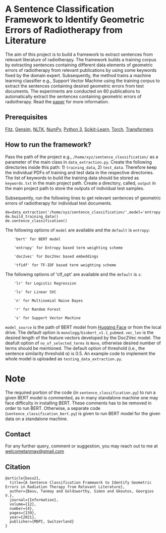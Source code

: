 # A Sentence Classification Framework to Identify Geometric Errors of Radiotherapy from Literature
The aim of this project is to build a framework to extract sentences from relevant literature of radiotherapy. The framework builds a training corpus by extracting sentences containing different data elements of geometric errors of radiotherapy from relevant publications by using some keywords fixed by the domain expert. Subsequently, the method trains a machine learning classifier e.g., Support Vector Machine using the training corpus to extract the sentences containing desired geometric errors from test documents. The experiments are conducted on 60 publications to automatically extract the sentences containing geometric errors of radiotherapy.  Read the [paper](https://www.mdpi.com/2078-2489/12/4/139/htm) for more information.

## Prerequisites
[Fitz](https://pypi.org/project/fitz/), [Gensim](https://github.com/RaRe-Technologies/gensim), [NLTK](https://www.nltk.org/install.html), [NumPy](https://numpy.org/install/), [Python 3](https://www.python.org/downloads/), [Scikit-Learn](https://scikit-learn.org/0.16/install.html), [Torch](https://pypi.org/project/torch/), [Transformers](https://pypi.org/project/transformers/)

## How to run the framework?

Pass the path of the project e.g., `/home/xyz/sentence_classification/` as a parameter of the main class in `data_extraction.py`. Create the following directories inside this path: 1) `training_data`, 2) `test_data`. Therefore keep the individual PDFs of training and test data in the respective directories. The list of keywords to build the training data should be stored as `keywords.txt` in the main project path. Create a directory, called, `output` in the main project path to store the outputs of individual test samples. 

Subsequently, run the following lines to get relevant sentences of geometric errors of radiotherapy for individual test documents. 

```
de=data_extraction('/home/xyz/sentence_classification/',model='entropy',clf_opt='s',no_of_selected_terms=1500,threshold=0.5)  
de.build_training_data()       
de.sentence_classification()
```

The following options of `model` are available and the `default` is `entropy`: 

        'bert' for BERT model

        'entropy' for Entropy based term weighting scheme

        'doc2vec' for Doc2Vec based embeddings 

        'tfidf' for TF-IDF based term weighting scheme 

The following options of 'clf_opt' are available and the `default` is `s`: 

        'lr' for Logistic Regression 

        'ls' for Linear SVC

        'n' for Multinomial Naive Bayes

        'r' for Random Forest

        's' for Support Vector Machine 

`model_source` is the path of BERT model from [Hugging Face](https://huggingface.co/models?search=biobert) or from the local drive. The default option is `monologg/biobert_v1.1_pubmed`. `vec_len` is the desired length of the feature vectors developed by the Doc2Vec model. The deafult option of `no_of_selected_terms` is `None`, otherwise desired number of terms should be mentioned. The default option of threshold (i.e., the sentence similarity threshold α) is 0.5. An example code to implement the whole model is uploaded as `testing_data_extraction.py`. 

# Note
The required portion of the code (in `sentence_classification.py`) to run a given BERT model is commented, as in many standalone machine one may face difficulty in installing BERT. These comments has to be removed in order to run BERT. Otherwise, a separate code (`sentence_classification_bert.py`) is given to run BERT model for the given data on a standalone machine. 

## Contact

For any further query, comment or suggestion, you may reach out to me at welcometanmay@gmail.com

## Citation
```
@article{basu21,
  title={A Sentence Classification Framework to Identify Geometric Errors in Radiation Therapy from Relevant Literature},
  author={Basu, Tanmay and Goldsworthy, Simon and Gkoutos, Georgios V.},
  journal={Information},
  volume={12},
  number={4},
  pages={139},
  year={2021},
  publisher={MDPI, Switzerland}
}
```
